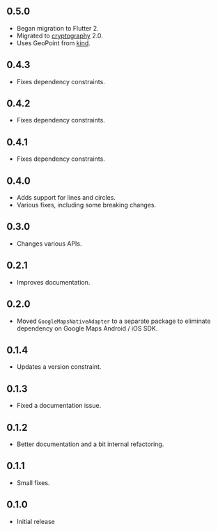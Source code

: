 ## 0.5.0

* Began migration to Flutter 2.
* Migrated to [cryptography](https://pub.dev/packages/kind) 2.0.
* Uses GeoPoint from [kind](https://pub.dev/packages/kind).

## 0.4.3

* Fixes dependency constraints.

## 0.4.2

* Fixes dependency constraints.

## 0.4.1

* Fixes dependency constraints.

## 0.4.0

* Adds support for lines and circles.
* Various fixes, including some breaking changes.

## 0.3.0

* Changes various APIs.

## 0.2.1

* Improves documentation.

## 0.2.0

* Moved `GoogleMapsNativeAdapter` to a separate package to eliminate dependency on Google Maps
  Android / iOS SDK.

## 0.1.4

* Updates a version constraint.

## 0.1.3

* Fixed a documentation issue.

## 0.1.2

* Better documentation and a bit internal refactoring.

## 0.1.1

* Small fixes.

## 0.1.0

* Initial release
